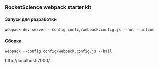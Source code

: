 ### RocketScience webpack starter kit

#### Запуск для разработки

```
webpack-dev-server --config config/webpack.config.js --hot --inline
```

#### Сборка

```
webpack --config config/webpack.config.js --bail
```


 http://localhost:7000/
